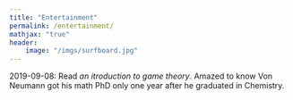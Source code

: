 ```yaml
---
title: "Entertainment"
permalink: /entertainment/
mathjax: "true"
header:
    image: "/imgs/surfboard.jpg"
---
```


2019-09-08: Read *an itroduction to game theory*. Amazed to know Von Neumann got his math PhD only one year after he graduated in Chemistry.